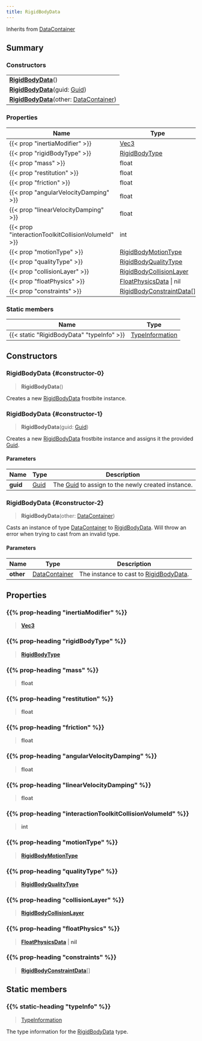 ```yaml
---
title: RigidBodyData
---
```


Inherits from 
[DataContainer](/vext/ref/shared/class/datacontainer)

## Summary
### Constructors
| |
| ----------- |
| **[RigidBodyData](#constructor-0)**() |
| **[RigidBodyData](#constructor-1)**(guid: [Guid](/vext/ref/shared/class/guid)) |
| **[RigidBodyData](#constructor-2)**(other: [DataContainer](/vext/ref/shared/class/datacontainer)) |

### Properties
| Name | Type |
| ---- | ---- |
| {{< prop "inertiaModifier" >}} | [Vec3](/vext/ref/shared/class/vec3) |
| {{< prop "rigidBodyType" >}} | [RigidBodyType](/vext/ref/fb/rigidbodytype) |
| {{< prop "mass" >}} | float |
| {{< prop "restitution" >}} | float |
| {{< prop "friction" >}} | float |
| {{< prop "angularVelocityDamping" >}} | float |
| {{< prop "linearVelocityDamping" >}} | float |
| {{< prop "interactionToolkitCollisionVolumeId" >}} | int |
| {{< prop "motionType" >}} | [RigidBodyMotionType](/vext/ref/fb/rigidbodymotiontype) |
| {{< prop "qualityType" >}} | [RigidBodyQualityType](/vext/ref/fb/rigidbodyqualitytype) |
| {{< prop "collisionLayer" >}} | [RigidBodyCollisionLayer](/vext/ref/fb/rigidbodycollisionlayer) |
| {{< prop "floatPhysics" >}} | [FloatPhysicsData](/vext/ref/fb/floatphysicsdata) \| nil |
| {{< prop "constraints" >}} | [RigidBodyConstraintData](/vext/ref/fb/rigidbodyconstraintdata)[] |

### Static members
| Name | Type |
| ---- | ---- |
| {{< static "RigidBodyData" "typeInfo" >}} | [TypeInformation](/vext/ref/shared/class/typeinformation) |

## Constructors
### RigidBodyData {#constructor-0}
> **RigidBodyData**()

Creates a new [RigidBodyData](/vext/ref/fb/rigidbodydata) frostbite instance.

### RigidBodyData {#constructor-1}
> **RigidBodyData**(guid: [Guid](/vext/ref/shared/class/guid))

Creates a new [RigidBodyData](/vext/ref/fb/rigidbodydata) frostbite instance and assigns it the provided [Guid](/vext/ref/shared/class/guid).

#### Parameters
| Name | Type | Description |
| ---- | ---- | ----------- |
| **guid** | [Guid](/vext/ref/shared/class/guid) | The [Guid](/vext/ref/shared/class/guid) to assign to the newly created instance. |

### RigidBodyData {#constructor-2}
> **RigidBodyData**(other: [DataContainer](/vext/ref/shared/class/datacontainer))

Casts an instance of type [DataContainer](/vext/ref/shared/class/datacontainer) to [RigidBodyData](/vext/ref/fb/rigidbodydata). Will throw an error when trying to cast from an invalid type.

#### Parameters
| Name | Type | Description |
| ---- | ---- | ----------- |
| **other** | [DataContainer](/vext/ref/shared/class/datacontainer) | The instance to cast to [RigidBodyData](/vext/ref/fb/rigidbodydata). |

## Properties
### {{% prop-heading "inertiaModifier" %}}
> **[Vec3](/vext/ref/shared/class/vec3)**

### {{% prop-heading "rigidBodyType" %}}
> **[RigidBodyType](/vext/ref/fb/rigidbodytype)**

### {{% prop-heading "mass" %}}
> **float**

### {{% prop-heading "restitution" %}}
> **float**

### {{% prop-heading "friction" %}}
> **float**

### {{% prop-heading "angularVelocityDamping" %}}
> **float**

### {{% prop-heading "linearVelocityDamping" %}}
> **float**

### {{% prop-heading "interactionToolkitCollisionVolumeId" %}}
> **int**

### {{% prop-heading "motionType" %}}
> **[RigidBodyMotionType](/vext/ref/fb/rigidbodymotiontype)**

### {{% prop-heading "qualityType" %}}
> **[RigidBodyQualityType](/vext/ref/fb/rigidbodyqualitytype)**

### {{% prop-heading "collisionLayer" %}}
> **[RigidBodyCollisionLayer](/vext/ref/fb/rigidbodycollisionlayer)**

### {{% prop-heading "floatPhysics" %}}
> **[FloatPhysicsData](/vext/ref/fb/floatphysicsdata)** | **nil**

### {{% prop-heading "constraints" %}}
> **[RigidBodyConstraintData](/vext/ref/fb/rigidbodyconstraintdata)**[]

## Static members
### {{% static-heading "typeInfo" %}}
> [TypeInformation](/vext/ref/shared/class/typeinformation)

The type information for the [RigidBodyData](/vext/ref/fb/rigidbodydata) type.

